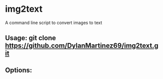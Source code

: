 # img2text
A command line script to convert images to text 

## Usage: git clone https://github.com/DylanMartinez69/img2text.git

## Options: 

